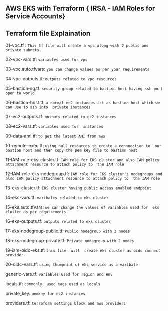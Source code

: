 ## AWS EKS with Terraform { IRSA - IAM Roles for Service Accounts}



## Terraform file Explaination 


01-vpc.tf : `This tf file will create a vpc along with 2 public and private subnets.`

02-vpc-vars.tf: `variables used for vpc`

03-vpc.auto.tfvars: `you can change values as per your requirements`

04-vpc-outputs.tf: `outputs related to vpc resources`

05-bastion-sg.tf: `security group related to bastion host having ssh port open to world`

06-bastion-host.tf: `a normal ec2 instances act as bastion host which we can use to ssh into  private instances`

07-ec2-outputs.tf: `outputs related to ec2 instances`

08-ec2-vars.tf:  `variables used for  instances`

09-data-ami.tf: `to get the latest AMI from aws`

10-remote-exec.tf: `using null resources to create a connnection to  our bastion host and then copy the pem key file to bastion host`

11-IAM-role-eks-cluster.tf: `IAM role for EKS cluster and also IAM policy attachment resource to attach policy to  the IAM role`

12-IAM-role-eks-nodegroup.tf: `IAM role for EKS cluster's nodegroups and also IAM policy attachment resource to attach policy to  the IAM role`

13-eks-cluster.tf: `EKS cluster hsving public access enabled endpoint`

14-eks-vars.tf: `varibales related to eks cluster`

15-eks.auto.tfvars: `we can change the values of variables used for  eks cluster as per requirements`

16-eks-outputs.tf: `outputs related to eks cluster`

17-eks-nodegroup-public.tf: `Public nodegroup with 2 nodes`

18-eks-nodegroup-private.tf: `Private nodegroup with 2 nodes`

19-iam-oidc-eks.tf: `this file  will  create eks cluster as oidc connect provider.`

20-oidc-vars.tf: `using thumprint of eks service as a varibale`

generic-vars.tf: `variables used for region and env`

locals.tf: `commonly  used tags used as locals`

private_key: `pemkey for ec2 instances`

providers.tf: `terraform settings block and aws providers`

